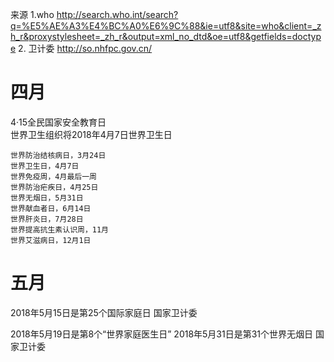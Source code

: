 来源
1.who  http://search.who.int/search?q=%E5%AE%A3%E4%BC%A0%E6%9C%88&ie=utf8&site=who&client=_zh_r&proxystylesheet=_zh_r&output=xml_no_dtd&oe=utf8&getfields=doctype
2. 卫计委 http://so.nhfpc.gov.cn/


# 四月

4·15全民国家安全教育日         
世界卫生组织将2018年4月7日世界卫生日       


    世界防治结核病日，3月24日
    世界卫生日，4月7日
    世界免疫周，4月最后一周
    世界防治疟疾日，4月25日
    世界无烟日，5月31日
    世界献血者日，6月14日
    世界肝炎日，7月28日
    世界提高抗生素认识周，11月
    世界艾滋病日，12月1日
       


# 五月

2018年5月15日是第25个国际家庭日 国家卫计委

2018年5月19日是第8个“世界家庭医生日” 
2018年5月31日是第31个世界无烟日 国家卫计委 
